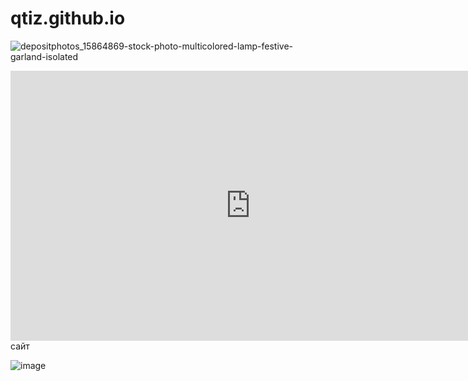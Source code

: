 # qtiz.github.io

![depositphotos_15864869-stock-photo-multicolored-lamp-festive-garland-isolated](https://user-images.githubusercontent.com/114642682/207787427-59c6c13e-fa6f-4472-a2ba-9116ef313542.jpg)

<iframe width="768" height="432" src="https://miro.com/app/live-embed/uXjVPBRxToE=/?moveToViewport=-1276,-516,1996,1028&embedId=612059369018" frameborder="0" scrolling="no" allowfullscreen></iframe>
сайт

![image](https://user-images.githubusercontent.com/114642682/207790478-cd664c78-6531-4e9d-80ad-669d0eba4c1a.png)
